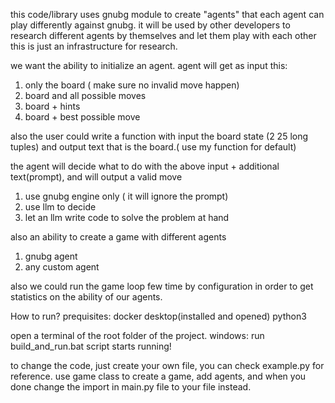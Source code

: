 this code/library uses gnubg module to create "agents" that each agent can play differently against gnubg.
it will be used by other developers to research 
different agents by themselves and let them play with each other
this is just an infrastructure for research.

we want the ability to initialize an agent.
agent will get as input this:
1. only the board ( make sure no invalid move happen)
2. board and all possible moves
3. board + hints
4. board + best possible move

also the user could write a function with input the board state (2 25 long tuples) 
and output text that is the board.( use my function for default)

the agent will decide what to do with the above input + additional text(prompt), and will output a valid move
1. use gnubg engine only ( it will ignore the prompt)
2. use llm to decide
3. let an llm write code to solve the problem at hand

also an ability to create a game with different agents
1. gnubg agent
2. any custom agent

also we could run the game loop few time by configuration in order to 
get statistics on the ability of our agents.

How to run?
prequisites:
docker desktop(installed and opened)
python3

open a terminal of the root folder of the project.
windows:
run build_and_run.bat
script starts running!

to change the code, just create your own file, you can check example.py for reference.
use game class to create a game, add agents, and when  you done change the import in main.py file to your file instead.